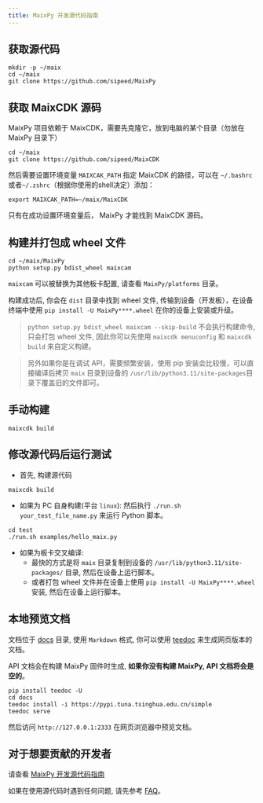 ```yaml
---
title: MaixPy 开发源代码指南
---
```


## 获取源代码

```shell
mkdir -p ~/maix
cd ~/maix
git clone https://github.com/sipeed/MaixPy
```

## 获取 MaixCDK 源码

MaixPy 项目依赖于 MaixCDK，需要先克隆它，放到电脑的某个目录（勿放在 MaixPy 目录下）

```shell
cd ~/maix
git clone https://github.com/sipeed/MaixCDK
```

然后需要设置环境变量 `MAIXCAK_PATH` 指定 MaixCDK 的路径，可以在 `~/.bashrc` 或者`~/.zshrc`（根据你使用的shell决定）添加：

```shell
export MAIXCAK_PATH=~/maix/MaixCDK
```

只有在成功设置环境变量后， MaixPy 才能找到 MaixCDK 源码。

## 构建并打包成 wheel 文件

```shell
cd ~/maix/MaixPy
python setup.py bdist_wheel maixcam
```

`maixcam` 可以被替换为其他板卡配置, 请查看 `MaixPy/platforms` 目录。

构建成功后, 你会在 `dist` 目录中找到 wheel 文件, 传输到设备（开发板），在设备终端中使用 `pip install -U MaixPy****.wheel` 在你的设备上安装或升级。

> `python setup.py bdist_wheel maixcam --skip-build` 不会执行构建命令, 只会打包 wheel 文件, 因此你可以先使用 `maixcdk menuconfig` 和 `maixcdk build` 来自定义构建。

> 另外如果你是在调试 API，需要频繁安装，使用 pip 安装会比较慢，可以直接编译后拷贝 `maix` 目录到设备的 `/usr/lib/python3.11/site-packages`目录下覆盖旧的文件即可。


## 手动构建

```shell
maixcdk build
```

## 修改源代码后运行测试

* 首先, 构建源代码
```shell
maixcdk build
```

* 如果为 PC 自身构建(平台 `linux`):
然后执行 `./run.sh your_test_file_name.py` 来运行 Python 脚本。
```shell
cd test
./run.sh examples/hello_maix.py
```

* 如果为板卡交叉编译:
  * 最快的方式是将 `maix` 目录复制到设备的 `/usr/lib/python3.11/site-packages/` 目录, 然后在设备上运行脚本。
  * 或者打包 wheel 文件并在设备上使用 `pip install -U MaixPy****.wheel` 安装, 然后在设备上运行脚本。

## 本地预览文档

文档位于 [docs](https://github.com/sipeed/MaixPy/tree/main/docs) 目录, 使用 `Markdown` 格式, 你可以使用 [teedoc](https://github.com/teedoc/teedoc) 来生成网页版本的文档。

API 文档会在构建 MaixPy 固件时生成, **如果你没有构建 MaixPy, API 文档将会是空的**。

```shell
pip install teedoc -U
cd docs
teedoc install -i https://pypi.tuna.tsinghua.edu.cn/simple
teedoc serve
```

然后访问 `http://127.0.0.1:2333` 在网页浏览器中预览文档。

## 对于想要贡献的开发者

请查看 [MaixPy 开发源代码指南](./contribute.md)

如果在使用源代码时遇到任何问题, 请先参考 [FAQ](./faq.md)。
